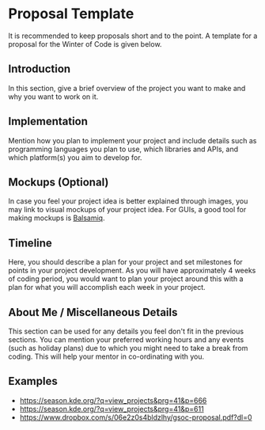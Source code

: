 # Proposal Template

It is recommended to keep proposals short and to the point. A template for a proposal for the Winter of Code is given below.

## Introduction

In this section, give a brief overview of the project you want to make and why you want to work on it.

## Implementation

Mention how you plan to implement your project and include details such as programming languages you plan to use, which libraries and APIs, and which platform(s) you aim to develop for.

## Mockups (Optional)

In case you feel your project idea is better explained through images, you may link to visual mockups of your project idea. For GUIs, a good tool for making mockups is [Balsamiq](https://balsamiq.com/).

## Timeline

Here, you should describe a plan for your project and set milestones for points in your project development. As you will have approximately 4 weeks of coding period, you would want to plan your project around this with a plan for what you will accomplish each week in your project.

## About Me / Miscellaneous Details

This section can be used for any details you feel don't fit in the previous sections. You can mention your preferred working hours and any events (such as holiday plans) due to which you might need to take a break from coding. This will help your mentor in co-ordinating with you.

## Examples

* https://season.kde.org/?q=view_projects&prg=41&p=666
* https://season.kde.org/?q=view_projects&prg=41&p=611
* https://www.dropbox.com/s/06e2z0s4bldzlhy/gsoc-proposal.pdf?dl=0
